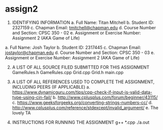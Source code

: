 # assign2

1. IDENTIFYING INFORMATION
a. Full Name: Titan Mitchell
b. Student ID: 2327159
c. Chapman Email: tmitchell@chapman.edu
d. Course Number and Section: CPSC 350 - 02
e. Assignment or Exercise Number: Assignment 2 (AKA Game of Life)

a. Full Name: Josh Taylor
b. Student ID: 2317445
c. Chapman Email: jostaylor@chapman.edu
d. Course Number and Section: CPSC 350 - 03
e. Assignment or Exercise Number: Assignment 2 (AKA Game of Life)

2. A LIST OF ALL SOURCE FILED SUBMITTED FOR THIS ASSIGNMENT
GameRules.h
GameRules.cpp
Grid.cpp
Grid.h
main.cpp


4. A LIST OF ALL REFERENCES USED TO COMPLETE THE ASSIGNMENT, INCLUDING PEERS (IF APPLICABLE)
a. https://www.dynamicguru.com/tips/cpp-check-if-input-is-valid-data-type-using-cin-fail/
b. http://www.cplusplus.com/forum/beginner/43115/
c. https://www.geeksforgeeks.org/converting-strings-numbers-cc/
d. http://www.cplusplus.com/reference/stdexcept/invalid_argument/
e. The lovely TA

5. INSTRUCTIONS FOR RUNNING THE ASSIGNMENT
g++ *.cpp
./a.out
